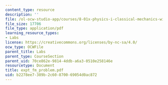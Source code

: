```yaml
---
content_type: resource
description: ''
file: /ol-ocw-studio-app/courses/8-01x-physics-i-classical-mechanics-with-an-experimental-focus-fall-2002/b2278ee7389b2c60870069054d0ac872_expt_fm_problem.pdf
file_size: 17706
file_type: application/pdf
learning_resource_types:
- Labs
license: https://creativecommons.org/licenses/by-nc-sa/4.0/
ocw_type: OCWFile
parent_title: Labs
parent_type: CourseSection
parent_uid: 70ce862e-9814-4ddb-a6a3-0510e258146e
resourcetype: Document
title: expt_fm_problem.pdf
uid: b2278ee7-389b-2c60-8700-69054d0ac872
---
```

